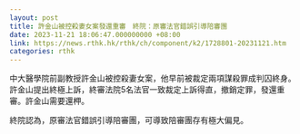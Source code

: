 ```yaml
---
layout: post
title: 許金山被控殺妻女案發還重審　終院：原審法官錯誤引導陪審團
date: 2023-11-21 18:06:47.000000000 +08:00
link: https://news.rthk.hk/rthk/ch/component/k2/1728801-20231121.htm
categories: rthk
---
```


中大醫學院前副教授許金山被控殺妻女案，他早前被裁定兩項謀殺罪成判囚終身。許金山提出終極上訴，終審法院5名法官一致裁定上訴得直，撤銷定罪，發還重審。許金山需要還柙。

終院認為，原審法官錯誤引導陪審團，可導致陪審團存有極大偏見。
